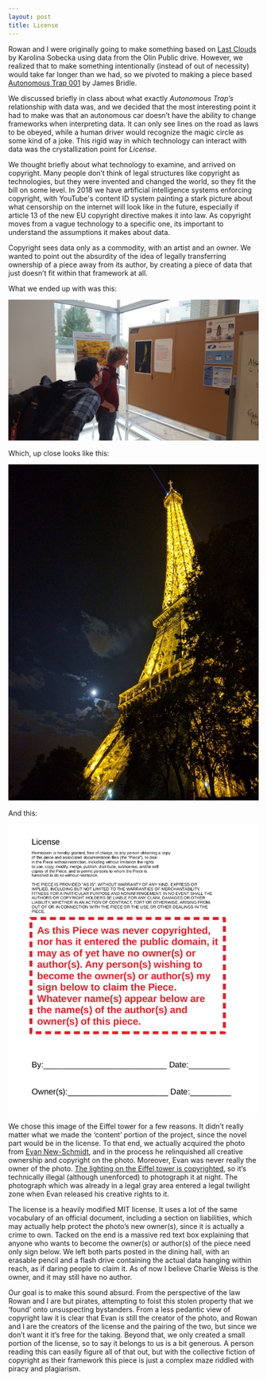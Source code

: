 ```yaml
---
layout: post
title: License
---
```

Rowan and I were originally going to make something based on [Last Clouds](http://www.amateurhuman.org/last-clouds) by Karolina Sobecka using data from the Olin Public drive. However, we realized that to make something intentionally (instead of out of necessity) would take far longer than we had, so we pivoted to making a piece based [Autonomous Trap 001](https://www.vice.com/en_us/article/ywwba5/meet-the-artist-using-ritual-magic-to-trap-self-driving-cars) by James Bridle.

We discussed briefly in class about what exactly _Autonomous Trap’s_ relationship with data was, and we decided that the most interesting point it had to make was that an autonomous car doesn’t have the ability to change frameworks when interpreting data. It can only see lines on the road as laws to be obeyed, while a human driver would recognize the magic circle as some kind of a joke. This rigid way in which technology can interact with data was the crystallization point for _License_.

We thought briefly about what technology to examine, and arrived on copyright. Many people don’t think of legal structures like copyright as technologies, but they were invented and changed the world, so they fit the bill on some level. In 2018 we have artificial intelligence systems enforcing copyright, with YouTube's content ID system painting a stark picture about what censorship on the internet will look like in the future, especially if article 13 of the new EU copyright directive makes it into law. As copyright moves from a vague technology to a specific one, its important to understand the assumptions it makes about data.

Copyright sees data only as a commodity, with an artist and an owner. We wanted to point out the absurdity of the idea of legally transferring ownership of a piece away from its author, by creating a piece of data that just doesn’t fit within that framework at all.

What we ended up with was this:

![](img/license_hall.jpg)

Which, up close looks like this:

![](img/tower.jpg)

And this:

![](img/license.png)

We chose this image of the Eiffel tower for a few reasons. It didn’t really matter what we made the ‘content’ portion of the project, since the novel part would be in the license. To that end, we actually acquired the photo from [Evan New-Schmidt](https://evan.new-schmidt.com/), and in the process he relinquished all creative ownership and copyright on the photo. Moreover, Evan was never really the owner of the photo. [The lighting on the Eiffel tower is copyrighted](https://alj.orangenius.com/night-photos-eiffel-tower-violate-copyright/), so it’s technically illegal (although unenforced) to photograph it at night. The photograph which was already in a legal gray area entered a legal twilight zone when Evan released his creative rights to it.

The license is a heavily modified MIT license. It uses a lot of the same vocabulary of an official document, including a section on liabilities, which may actually help protect the photo’s new owner(s), since it is actually a crime to own. Tacked on the end is a massive red text box explaining that anyone who wants to become the owner(s) or author(s) of the piece need only sign below. We left both parts posted in the dining hall, with an erasable pencil and a flash drive containing the actual data hanging within reach, as if daring people to claim it. As of now I believe Charlie Weiss is the owner, and it may still have no author.

Our goal is to make this sound absurd. From the perspective of the law Rowan and I are but pirates, attempting to foist this stolen property that we ‘found’ onto unsuspecting bystanders. From a less pedantic view of copyright law it is clear that Evan is still the creator of the photo, and Rowan and I are the creators of the license and the pairing of the two, but since we don’t want it it’s free for the taking. Beyond that, we only created a small portion of the license, so to say it belongs to us is a bit generous. A person reading this can easily figure all of that out, but with the collective fiction of copyright as their framework this piece is just a complex maze riddled with piracy and plagiarism. 

